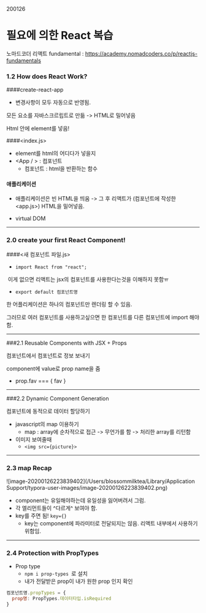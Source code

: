 200126

# 필요에 의한 React 복습

노마드코더 리액트 fundamental :  https://academy.nomadcoders.co/p/reactjs-fundamentals





### 1.2 How does React Work?

####create-react-app

- 변경사항이 모두 자동으로 반영됨.

모든 요소를 자바스크르립트로 만듦 -> HTML로 밀어넣음

Html 안에 element를 넣음!



####<index.js>

- element를 html의 어디다가 넣을지
- <App / > : 컴포넌트
  - 컴포넌트 : html을 반환하는 함수



#### 애플리케이션

- 애플리케이션은 빈 HTML을 띄움 -> 그 후 리액트가 (컴포넌트에 작성한<app.js>) HTML을 밀어넣음.

- virtual DOM



---



### 2.0 create your first React Component!

####<새 컴포넌트 파일.js>

- `import React from "react";` 

​       이게 없으면 리액트는 jsx의 컴포넌트를 사용한다는것을 이해하지 못함ㅠ

- `export default 컴포넌트명`



한 어플리케이션은 하나의 컴포넌트만 렌더링 할 수 있음.

그러므로 여러 컴포넌트를 사용하고싶으면 한 컴포넌트를 다른 컴포넌트에 import 해야함.



---



###2.1 Reusable Components with JSX + Props

컴포넌트에서 컴포넌트로 정보 보내기

component에 value로 prop name을 줌



- prop.fav === { fav }



---



###2.2 Dynamic Component Generation

컴포넌트에 동적으로 데이터 할당하기

- javascript의 map 이용하기
  - map : array에 순차적으로 접근 -> 무언가를 함 -> 처리한 array를 리턴함
- 이미지 보여줄때
  - `<img src={picture}>`



----



### 2.3 map Recap

![image-20200126223839402](/Users/blossommilktea/Library/Application Support/typora-user-images/image-20200126223839402.png)

- component는 유일해야하는데 유일성을 잃어버려서 그럼.
- 각 엘리먼트들이 ^다르게^ 보여야 함.
- key를 주면 됨! `key={}`
  - key는 component에 파라미터로 전달되지는 않음. 리액트 내부에서 사용하기 위함임.



---



### 2.4 Protection with PropTypes

- Prop type
  - `npm i prop-types `로 설치
  - 내가 전달받은 prop이 내가 원한 prop 인지 확인



```javascript
컴포넌트명.propTypes = {
  prop명: PropTypes.데이터타입.isRequired
}
```